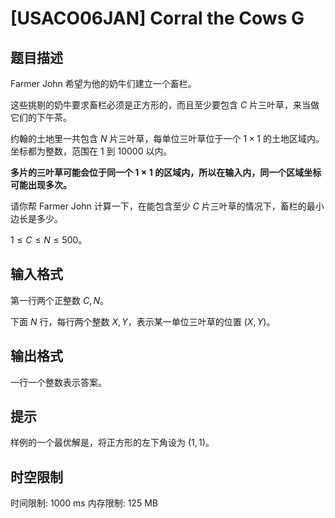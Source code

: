 # [USACO06JAN] Corral the Cows G

## 题目描述

Farmer John 希望为他的奶牛们建立一个畜栏。

这些挑剔的奶牛要求畜栏必须是正方形的，而且至少要包含 $C$ 片三叶草，来当做它们的下午茶。

约翰的土地里一共包含 $N$ 片三叶草，每单位三叶草位于一个 $1\times 1$ 的土地区域内。坐标都为整数，范围在 $1$ 到 $10000$ 以内。

**多片的三叶草可能会位于同一个 $1\times 1$ 的区域内，所以在输入内，同一个区域坐标可能出现多次。**

请你帮 Farmer John 计算一下，在能包含至少 $C$ 片三叶草的情况下，畜栏的最小边长是多少。

$1\le C\le N\le 500$。

## 输入格式

第一行两个正整数 $C,N$。

下面 $N$ 行，每行两个整数 $X,Y$，表示某一单位三叶草的位置 $(X,Y)$。

## 输出格式

一行一个整数表示答案。

## 提示

样例的一个最优解是，将正方形的左下角设为 $(1,1)$。

## 时空限制

时间限制: 1000 ms
内存限制: 125 MB

